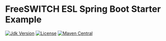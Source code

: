# FreeSWITCH ESL Spring Boot Starter Example

[![Jdk Version](https://img.shields.io/badge/JDK-1.8-green.svg)](https://img.shields.io/badge/JDK-1.8-green.svg)
[![License](https://img.shields.io/badge/license-Apache%202-4EB1BA.svg)](https://www.apache.org/licenses/LICENSE-2.0.html)
[![Maven Central](https://img.shields.io/maven-central/v/link.thingscloud/freeswitch-esl-spring-boot-starter-example)](https://mvnrepository.com/artifact/link.thingscloud/freeswitch-esl-spring-boot-starter-example)

